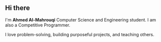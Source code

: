 ## Hi there
I'm **Ahmed Al-Mahrouqi** Computer Science and Engineering student. I am also a Competitive Programmer.

I love problem-solving, building purposeful projects, and teaching others.
